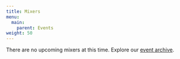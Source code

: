```yaml
---
title: Mixers
menu: 
  main:
    parent: Events
weight: 50
---
```


There are no upcoming mixers at this time. Explore our [event archive](https://aapigeosci.org/events/oldevents/).

<!---
# LGBTQIA+ Virtual Mixer

![Image showing information for May 2024 LGBTQIA+ mixer.](AANHPI2024_LGBT_Mixer.png)

# Student Mixer

![Image showing information about a student mixer.](studentMixer.png)

**Description:**
Open to AAPIiG students at any educational stage. 

Questions? Reach out to [Caleb Walcott](mailto:ckwalcot@buffalo.edu) or [Kitrea Takata-Glushkoff](mailto:kitreatg@gmail.com).


# AAPIiG-wide Mixer for 2022 APA

![Image showing information about a member's mixer.](membersMixer.png)

**Description:**
To end the celebration of Asian American, Native Hawaiian, and Pacific Islander Heritage Month, we will be folding a virtual mixer for the entire AAPIiG community at 4-5:30PM Pacific on Tuesday, May 31, 2022. This mixer is intended for individuals who self-identify as Asian American and/or Pacific Islander, as well as individuals of Asian- and/or Pacific Islander-descent working in U.S.based institutions. 

Come and meet other AAPIiG community members as we  catch up with old and new faces, and discuss the content of the two AANHPI Heritage Month panel events on  AAPI allyship within the geosciences community. 

For the Zoom link, please make sure you are subscribed to the AAPIiG mailing list by signing up [here](https://www.aapigeosci.org/getinvolved/joinus/). 

For questions or concerns, please contact Christine Y. Chen at cychen@llnl.gov.
-->